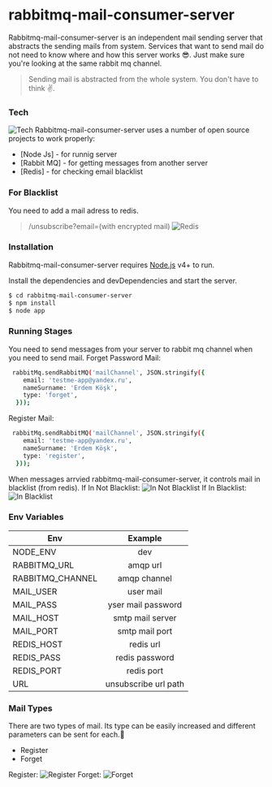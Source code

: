 # rabbitmq-mail-consumer-server

Rabbitmq-mail-consumer-server is an independent mail sending server that abstracts the sending mails from system. Services that want to send mail do not need to know where and how this server works 😎. Just make sure you're looking at the same rabbit mq channel.

> Sending mail is abstracted from the whole system. You don't have to think ✌️.




### Tech
![Tech](https://i.imgur.com/hlDKK7Z.png)
Rabbitmq-mail-consumer-server uses a number of open source projects to work properly:


* [Node Js] - for runnig server
* [Rabbit MQ] - for getting messages from another server
* [Redis] - for checking email blacklist

### For Blacklist
You need to add a mail adress to redis.
> /unsubscribe?email=(with encrypted mail)
![Redis](https://i.imgur.com/saREwA7.png)
### Installation

Rabbitmq-mail-consumer-server requires [Node.js](https://nodejs.org/) v4+ to run.

Install the dependencies and devDependencies and start the server.

```sh
$ cd rabbitmq-mail-consumer-server
$ npm install 
$ node app
```

### Running Stages
You need to send messages from your server to rabbit mq channel when you need to send mail.
Forget Password Mail:
```sh
 rabbitMq.sendRabbitMQ('mailChannel', JSON.stringify({
    email: 'testme-app@yandex.ru',
    nameSurname: 'Erdem Köşk',
    type: 'forget',
  }));
```
Register Mail:
```sh
 rabbitMq.sendRabbitMQ('mailChannel', JSON.stringify({
    email: 'testme-app@yandex.ru',
    nameSurname: 'Erdem Köşk',
    type: 'register',
  }));
```
When messages arrvied rabbitmq-mail-consumer-server, it controls mail in blacklist (from redis).
If In Not Blacklist:
![In Not Blacklist](https://i.imgur.com/2cWUecy.png)
If In Blacklist:
![In Blacklist](https://i.imgur.com/bFe9r4e.png)


### Env Variables

| Env        | Example           
| ------------- |:-------------:
| NODE_ENV      | dev 
| RABBITMQ_URL   | amqp url      
| RABBITMQ_CHANNEL | amqp channel 
| MAIL_USER      | user mail 
| MAIL_PASS   | yser mail password      
| MAIL_HOST | smtp mail server
| MAIL_PORT      | smtp mail port 
| REDIS_HOST   | redis url      
| REDIS_PASS | redis password
| REDIS_PORT | redis port
| URL | unsubscribe url path


### Mail Types

There are two types of mail. Its type can be easily increased and different parameters can be sent for each.🙏

- Register
- Forget

Register:
![Register](https://i.imgur.com/A6AjOVU.png)
Forget:
![Forget](https://i.imgur.com/QnXD8Bg.png)

